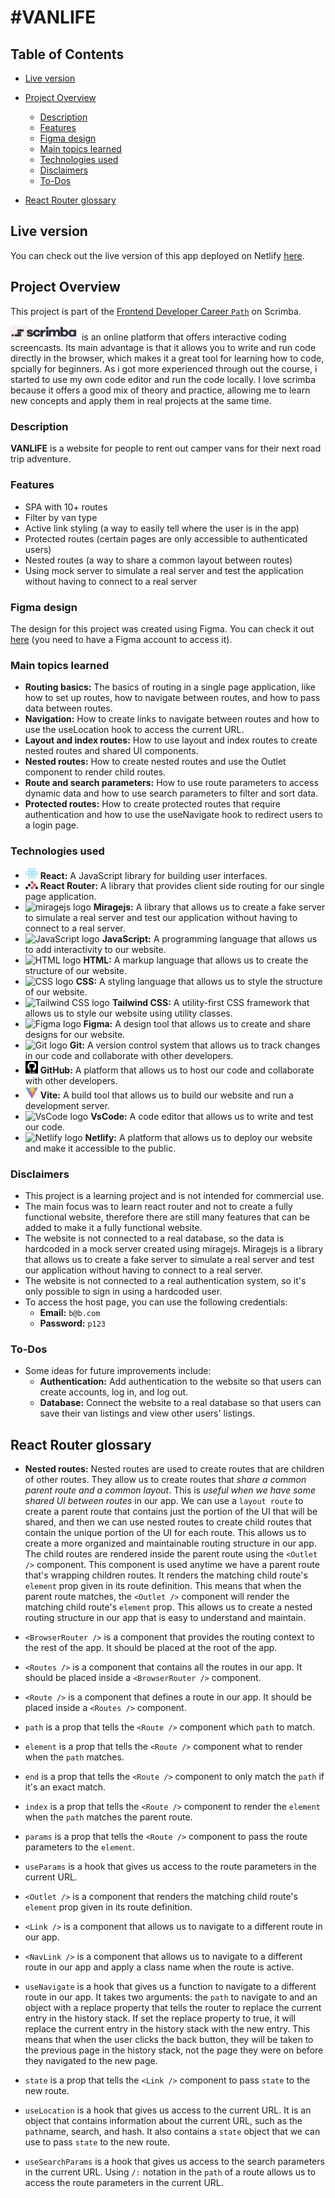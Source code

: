 # #VANLIFE

## Table of Contents

- [Live version](#live-version)
- [Project Overview](#project-overview)

  - [Description](#description)
  - [Features](#features)
  - [Figma design](#figma-design)
  - [Main topics learned](#main-topics-learned)
  - [Technologies used](#technologies-used)
  - [Disclaimers](#disclaimers)
  - [To-Dos](#to-dos)

- [React Router glossary](#react-router-glossary)

## Live version

You can check out the live version of this app deployed on Netlify [here](https://vanslifereactrouter.netlify.app/).

## Project Overview

This project is part of the [Frontend Developer Career `Path`](https://scrimba.com/learn/frontend) on Scrimba.

<img src="/src/Assets/Images/scrimba-logo.png" alt="scrimba logo" width="110"/> is an online platform that offers interactive coding screencasts. Its main advantage is that it allows you to write and run code directly in the browser, which makes it a great tool for learning how to code, spcially for beginners. As i got more experienced through out the course, i started to use my own code editor and run the code locally.
I love scrimba because it offers a good mix of theory and practice, allowing me to learn new concepts and apply them in real projects at the same time.

### Description

**VANLIFE** is a website for people to rent out camper vans for their next road trip adventure.

### Features

- SPA with 10+ routes
- Filter by van type
- Active link styling (a way to easily tell where the user is in the app)
- Protected routes (certain pages are only accessible to authenticated users)
- Nested routes (a way to share a common layout between routes)
- Using mock server to simulate a real server and test the application without having to connect to a real server

### Figma design

The design for this project was created using Figma. You can check it out [here](https://www.figma.com/file/igDA2NiMDhoaIIAqm5EnTq/%23VanLife?type=design&node-id=0-1&mode=design&t=Xjbv1vUBzXWk3mBY-0) (you need to have a Figma account to access it).

### Main topics learned

- **Routing basics:**
  The basics of routing in a single page application, like how to set up routes, how to navigate between routes, and how to pass data between routes.
- **Navigation:**
  How to create links to navigate between routes and how to use the useLocation hook to access the current URL.
- **Layout and index routes:**
  How to use layout and index routes to create nested routes and shared UI components.
- **Nested routes:**
  How to create nested routes and use the Outlet component to render child routes.
- **Route and search parameters:**
  How to use route parameters to access dynamic data and how to use search parameters to filter and sort data.
- **Protected routes:**
  How to create protected routes that require authentication and how to use the useNavigate hook to redirect users to a login page.

### Technologies used

- <img src="/src/Assets/Images/react-logo.svg" alt="react logo" width="20"> **React:** A JavaScript library for building user interfaces.
- <img src="/src/Assets/Images/react-router-mark-color.svg" alt="react router logo" width="20"> **React Router:** A library that provides client side routing for our single page application.
- <img src="https://miragejs.com/favicon.svg?v=4b2671f787216000311c3551544b1101" alt="miragejs logo" width="20"> **Miragejs:** A library that allows us to create a fake server to simulate a real server and test our application without having to connect to a real server.
- <img src="https://cdn.jsdelivr.net/gh/devicons/devicon/icons/javascript/javascript-original.svg" alt="JavaScript logo" width="20"> **JavaScript:** A programming language that allows us to add interactivity to our website.
- <img src="https://cdn.jsdelivr.net/gh/devicons/devicon/icons/html5/html5-original.svg" alt="HTML logo" width="20"> **HTML:** A markup language that allows us to create the structure of our website.
- <img src="https://cdn.jsdelivr.net/gh/devicons/devicon/icons/css3/css3-original.svg" alt="CSS logo" width="20"> **CSS:** A styling language that allows us to style the structure of our website.
- <img src="https://tailwindcss.com/favicons/apple-touch-icon.png?v=3" alt="Tailwind CSS logo" width="20"> **Tailwind CSS:** A utility-first CSS framework that allows us to style our website using utility classes.
- <img src="https://cdn.jsdelivr.net/gh/devicons/devicon/icons/figma/figma-original.svg" alt="Figma logo" width="20"> **Figma:** A design tool that allows us to create and share designs for our website.
- <img src="https://cdn.jsdelivr.net/gh/devicons/devicon/icons/git/git-original.svg" alt="Git logo" width="20"> **Git:** A version control system that allows us to track changes in our code and collaborate with other developers.
- <img src="src/Assets/Images/github-logo.png" alt="GitHub logo" width="20"> **GitHub:** A platform that allows us to host our code and collaborate with other developers.
- <img src="/src/Assets/Images/vite-logo.svg" alt="Vite logo" width="20"> **Vite:** A build tool that allows us to build our website and run a development server.
- <img src="https://cdn.jsdelivr.net/gh/devicons/devicon/icons/vscode/vscode-original.svg" alt="VsCode logo" width="20"> **VsCode:** A code editor that allows us to write and test our code.
- <img src="https://cdn.jsdelivr.net/gh/devicons/devicon/icons/netlify/netlify-original.svg" alt="Netlify logo" width="20"> **Netlify:** A platform that allows us to deploy our website and make it accessible to the public.

### Disclaimers

- This project is a learning project and is not intended for commercial use.
- The main focus was to learn react router and not to create a fully functional website, therefore there are still many features that can be added to make it a fully functional website.
- The website is not connected to a real database, so the data is hardcoded in a mock server created using miragejs. Miragejs is a library that allows us to create a fake server to simulate a real server and test our application without having to connect to a real server.
- The website is not connected to a real authentication system, so it's only possible to sign in using a hardcoded user.
- To access the host page, you can use the following credentials:
  - **Email:** `b@b.com`
  - **Password:** `p123`

### To-Dos

- Some ideas for future improvements include:
  - **Authentication:**
    Add authentication to the website so that users can create accounts, log in, and log out.
  - **Database:**
    Connect the website to a real database so that users can save their van listings and view other users' listings.

## React Router glossary

- **Nested routes:** Nested routes are used to create routes that are children of other routes. They allow us to create routes that _share a common parent route and a common layout_. This is _useful when we have some shared UI between routes_ in our app. We can use a `layout route` to create a parent route that contains just the portion of the UI that will be shared, and then we can use nested routes to create child routes that contain the unique portion of the UI for each route. This allows us to create a more organized and maintainable routing structure in our app.
  The child routes are rendered inside the parent route using the `<Outlet />` component. This component is used anytime we have a parent route that's wrapping children routes. It renders the matching child route's `element` prop given in its route definition. This means that when the parent route matches, the `<Outlet />` component will render the matching child route's `element` prop. This allows us to create a nested routing structure in our app that is easy to understand and maintain.

- `<BrowserRouter />` is a component that provides the routing context to the rest of the app. It should be placed at the root of the app.

- `<Routes />` is a component that contains all the routes in our app. It should be placed inside a `<BrowserRouter />` component.

- `<Route />` is a component that defines a route in our app. It should be placed inside a `<Routes />` component.

- `path` is a prop that tells the `<Route />` component which `path` to match.

- `element` is a prop that tells the `<Route />` component what to render when the `path` matches.

- `end` is a prop that tells the `<Route />` component to only match the `path` if it's an exact match.

- `index` is a prop that tells the `<Route />` component to render the `element` when the `path` matches the parent route.

- `params` is a prop that tells the `<Route />` component to pass the route parameters to the `element`.

- `useParams` is a hook that gives us access to the route parameters in the current URL.

- `<Outlet />` is a component that renders the matching child route's `element` prop given in its route definition.

- `<Link />` is a component that allows us to navigate to a different route in our app.

- `<NavLink />` is a component that allows us to navigate to a different route in our app and apply a class name when the route is active.

- `useNavigate` is a hook that gives us a function to navigate to a different route in our app. It takes two arguments: the `path` to navigate to and an object with a replace property that tells the router to replace the current entry in the history stack. If set the replace property to true, it will replace the current entry in the history stack with the new entry. This means that when the user clicks the back button, they will be taken to the previous page in the history stack, not the page they were on before they navigated to the new page.

- `state` is a prop that tells the `<Link />` component to pass `state` to the new route.

- `useLocation` is a hook that gives us access to the current URL. It is an object that contains information about the current URL, such as the `path`name, search, and hash. It also contains a `state` object that we can use to pass `state` to the new route.

- `useSearchParams` is a hook that gives us access to the search parameters in the current URL. Using `/:` notation in the `path` of a route allows us to access the route parameters in the current URL.
